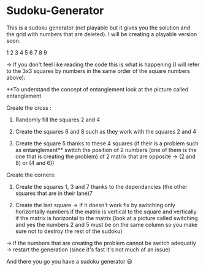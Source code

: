 # Sudoku-Generator

This is a sudoku generator (not playable but it gives you the solution and the grid with numbers that are deleted).
I will be creating a playable version soon.

1 2 3
4 5 6
7 8 9

-> If you don't feel like reading the code this is what is happening (I will refer to the 3x3 squares by numbers in the same order of the 
square numbers above):

**To understand the concept of entanglement look at the picture called entanglement

Create the cross : 
  1) Randomly fill the squares 2 and 4
  
  2) Create the squares 6 and 8 such as they work with the squares 2 and 4
  
  3) Create the square 5 thanks to these 4 squares (if their is a problem such as entanglement** switch the position of 2 numbers 
  (one of them is the one that is creating the problem) of 2 matrix that are opposite -> (2 and 8) or (4 and 6))


Create the corners:

1) Create the squares 1, 3 and 7 thanks to the dependancies (the other squares that are in their lane)7

2) Create the last square
  -> if it doesn't work fix by switching only horizontally numbers if the matrix is vertical to the square and 
vertically if the matrix is horizontal to the matrix (look at a picture called switching and yes the numbers 2 and 5 must be on the same 
column so you make sure not to destroy the rest of the sudoku)

  -> if the numbers that are creating the problem cannot be switch adequatly -> restart the generation (since it's fast it's not much of an
  issue)

And there you go you have a sudoku generator 😃
  
